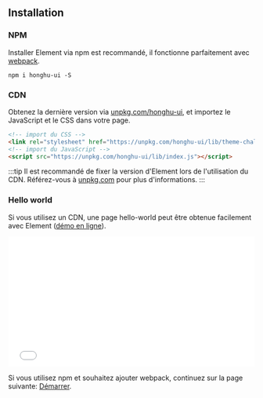 ## Installation

### NPM

Installer Element via npm est recommandé, il fonctionne parfaitement avec [webpack](https://webpack.js.org/).

```shell
npm i honghu-ui -S
```

### CDN

Obtenez la dernière version via [unpkg.com/honghu-ui](https://unpkg.com/honghu-ui/), et importez le JavaScript et le CSS dans votre page.

```html
<!-- import du CSS -->
<link rel="stylesheet" href="https://unpkg.com/honghu-ui/lib/theme-chalk/index.css">
<!-- import du JavaScript -->
<script src="https://unpkg.com/honghu-ui/lib/index.js"></script>
```

:::tip
Il est recommandé de fixer la version d'Element lors de l'utilisation du CDN. Référez-vous à  [unpkg.com](https://unpkg.com) pour plus d'informations.
:::

### Hello world

Si vous utilisez un CDN, une page hello-world peut être obtenue facilement avec Element ([démo en ligne](https://codepen.io/ziyoung/pen/rRKYpd)).

<iframe height="265" style="width: 100%;" scrolling="no" title="Element demo" src="//codepen.io/ziyoung/embed/rRKYpd/?height=265&theme-id=light&default-tab=html" frameborder="no" allowtransparency="true" allowfullscreen="true">
  See the Pen <a href='https://codepen.io/ziyoung/pen/rRKYpd/'>Element demo</a> by hetech
  (<a href='https://codepen.io/ziyoung'>@ziyoung</a>) on <a href='https://codepen.io'>CodePen</a>.
</iframe>

Si vous utilisez npm et souhaitez ajouter webpack, continuez sur la page suivante: [Démarrer](/#/fr-FR/component/quickstart).
